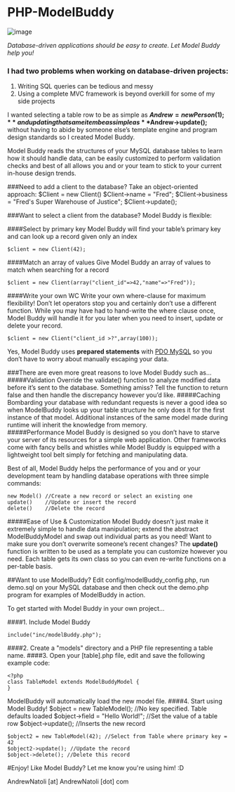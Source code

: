 PHP-ModelBuddy
==============
![image](http://andrewnatoli.com/wp-content/uploads/2014/08/modelBuddyLogo-300x300.jpg)

*Database-driven applications should be easy to create. Let Model Buddy help you!*

### I had two problems when working on database-driven projects:

1. Writing SQL queries can be tedious and messy
2. Using a complete MVC framework is beyond overkill for some of my side projects

I wanted selecting a table row to be as simple as **$Andrew = new Person(1);** and updating that same item be as simple as **$Andrew->update();** without having to abide by someone else’s template engine and program design standards so I created Model Buddy.

Model Buddy reads the structures of your MySQL database tables to learn how it should handle data, can be easily customized to perform validation checks and best of all allows you and or your team to stick to your current in-house design trends.

###Need to add a client to the database? Take an object-oriented approach:
    $Client = new Client()
	$Client->name = "Fred";
	$Client->business = "Fred's Super Warehouse of Justice";
	$Client->update();

###Want to select a client from the database? Model Buddy is flexible:

####Select by primary key
Model Buddy will find your table’s primary key and can look up a record given only an index
    
    $client = new Client(42);
####Match an array of values
Give Model Buddy an array of values to match when searching for a record

	$client = new Client(array("client_id"=>42,"name"=>"Fred"));
####Write your own WC
Write your own where-clause for maximum flexibility! Don’t let operators stop you and certainly don’t use a different function. While you may have had to hand-write the where clause once, Model Buddy will handle it for you later when you need to insert, update or delete your record.

	$client = new Client("client_id >?",array(100));
Yes, Model Buddy uses **prepared statements** with [PDO MySQL](http://php.net/manual/en/ref.pdo-mysql.php) so you don’t have to worry about manually escaping your data.


###There are even more great reasons to love Model Buddy such as…
#####Validation
Override the validate() function to analyze modified data before it’s sent to the database. Something amiss? Tell the function to return false and then handle the discrepancy however you’d like.
#####Caching
Bombarding your database with redundant requests is never a good idea so when ModelBuddy looks up your table structure he only does it for the first instance of that model. Additional instances of the same model made during runtime will inherit the knowledge from memory.  
#####Performance
Model Buddy is designed so you don’t have to starve your server of its resources for a simple web application. Other frameworks come with fancy bells and whistles while Model Buddy is equipped with a lightweight tool belt simply for fetching and manipulating data.

Best of all, Model Buddy helps the performance of you and or your development team by handling database operations with three simple commands:

    new Model() //Create a new record or select an existing one
	update()	//Update or insert the record
	delete()	//Delete the record
#####Ease of Use & Customization
Model Buddy doesn’t just make it extremely simple to handle data manipulation; extend the abstract ModelBuddyModel and swap out individual parts as you need! Want to make sure you don’t overwrite someone’s recent changes? The **update()** function is written to be used as a template you can customize however you need. Each table gets its own class so you can even re-write functions on a per-table basis.
 
##Want to use ModelBuddy?
Edit config/modelBuddy_config.php, run demo.sql on your MySQL database and then check out the demo.php program for examples of ModelBuddy in action. 

To get started with Model Buddy in your own project...

####1. Include Model Buddy

	include("inc/modelBuddy.php");
####2. Create a "models" directory and a PHP file representing a table name.
####3. Open your [table].php file, edit and save the following example code:

	<?php
	class TableModel extends ModelBuddyModel {
	}
	
ModelBuddy will automatically load the new model file. 
####4. Start using Model Buddy!
	$object = new TableModel(); //No key specified. Table defaults loaded
	$object->field = "Hello World!"; //Set the value of a table row
	$object->update(); //Inserts the new record
	
	$object2 = new TableModel(42); //Select from Table where primary key = 42
	$object2->update(); //Update the record
	$object->delete(); //Delete this record
	
	
#Enjoy!
Like Model Buddy? Let me know you're using him! :D

AndrewNatoli [at] AndrewNatoli [dot] com